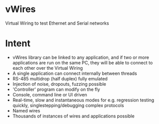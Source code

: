 # vWires
Virtual Wiring to test Ethernet and Serial networks

# Intent
* vWires library can be linked to any application, and if two or more applications are run on the same PC, they will be able to connect to each other over the Virtual Wiring
* A single application can connect internally between threads
* RS-485 multidrop (half duplex) fully emulated
* Injection of noise, dropouts, fuzzing possible
* 'Controller' program can modify on the fly
* Console, command line or UI driven
* Real-time, slow and instantaneous modes for e.g. regression testing quickly, singlestepping/debugging complex protocols
* Named wires
* Thousands of instances of wires and applications possible

  
